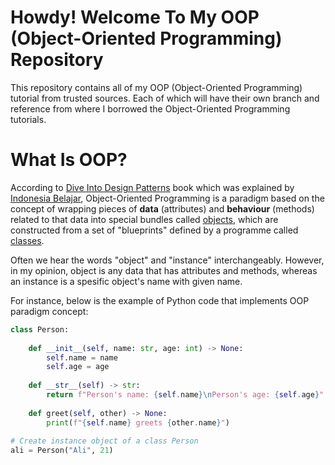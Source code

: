 # Howdy! Welcome To My OOP (Object-Oriented Programming) Repository

This repository contains all of my OOP (Object-Oriented Programming) tutorial from trusted sources. Each of which will have their own branch and reference from where I borrowed the Object-Oriented Programming tutorials.

# What Is OOP?

According to [Dive Into Design Patterns](https://refactoring.guru/design-patterns/book) book which was explained by [Indonesia Belajar](https://www.youtube.com/watch?v=_Ld8wMr4OZ4&list=PL2O3HdJI4voFoyU6YyuLBdrsBSZWWtbQt), Object-Oriented Programming is a paradigm based on the concept of wrapping pieces of **data** (attributes) and **behaviour** (methods) related to that data into special bundles called [objects](https://docs.python.org/3/glossary.html#term-object), which are constructed from a set of "blueprints" defined by a programme called [classes](https://docs.python.org/3/glossary.html#term-class).

Often we hear the words "object" and "instance" interchangeably. However, in my opinion, object is any data that has attributes and methods, whereas an instance is a spesific object's name with given name. 

For instance, below is the example of Python code that implements OOP paradigm concept:

```python
class Person:
    
    def __init__(self, name: str, age: int) -> None:
        self.name = name
        self.age = age
        
    def __str__(self) -> str:
        return f"Person's name: {self.name}\nPerson's age: {self.age}"
        
    def greet(self, other) -> None:
        print(f"{self.name} greets {other.name}")
        
# Create instance object of a class Person
ali = Person("Ali", 21)
        
    
```
